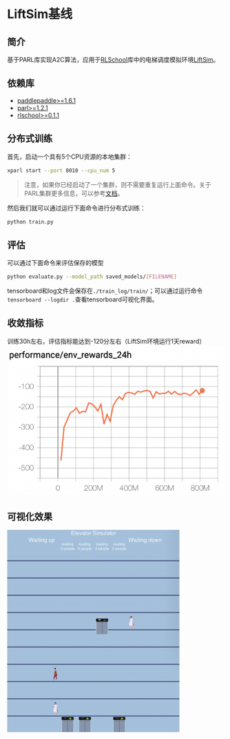 # LiftSim基线

## 简介

基于PARL库实现A2C算法，应用于[RLSchool][rlschool]库中的电梯调度模拟环境[LiftSim][liftsim]。

## 依赖库

+ [paddlepaddle>=1.6.1](https://github.com/PaddlePaddle/Paddle)
+ [parl>=1.2.1](https://github.com/PaddlePaddle/PARL)
+ [rlschool>=0.1.1][rlschool]


## 分布式训练

首先，启动一个具有5个CPU资源的本地集群：

```bash
xparl start --port 8010 --cpu_num 5
```

> 注意，如果你已经启动了一个集群，则不需要重复运行上面命令。关于PARL集群更多信息，可以参考[文档](https://parl.readthedocs.io/en/latest/parallel_training/setup.html)。

然后我们就可以通过运行下面命令进行分布式训练：

```bash
python train.py
```


## 评估
可以通过下面命令来评估保存的模型
```bash
python evaluate.py --model_path saved_models/[FILENAME]
```

tensorboard和log文件会保存在`./train_log/train/`；可以通过运行命令`tensorboard --logdir .`查看tensorboard可视化界面。

## 收敛指标
训练30h左右，评估指标能达到-120分左右（LiftSim环境运行1天reward）
<img src="performance.png"/>

## 可视化效果
<img src="effect.gif" width="400"/>

[rlschool]: https://github.com/PaddlePaddle/RLSchool
[liftsim]: https://github.com/PaddlePaddle/RLSchool/tree/master/rlschool/liftsim
